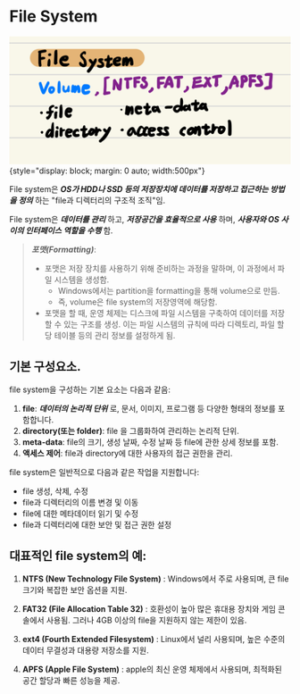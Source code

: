 # File System

![](./img/file_system.jpg){style="display: block; margin: 0 auto; width:500px"}

File system은 ***OS가 HDD나 SSD 등의 저장장치에 데이터를 저장하고 접근하는 방법을 정의*** 하는 "file과 디렉터리의 구조적 조직"임. 

File system은 ***데이터를 관리*** 하고, ***저장공간을 효율적으로 사용*** 하며, ***사용자와 OS 사이의 인터페이스 역할을 수행*** 함.

> ***포맷(Formatting)***:  
>
> * 포맷은 저장 장치를 사용하기 위해 준비하는 과정을 말하며, 이 과정에서 파일 시스템을 생성함. 
>     * Windows에서는 partition을 formatting을 통해 volume으로 만듬.
>     * 즉, volume은 file system의 저장영역에 해당함.
> * 포맷을 할 때, 운영 체제는 디스크에 파일 시스템을 구축하여 데이터를 저장할 수 있는 구조를 생성.
> 이는 파일 시스템의 규칙에 따라 디렉토리, 파일 할당 테이블 등의 관리 정보를 설정하게 됨.

## 기본 구성요소.

file system을 구성하는 기본 요소는 다음과 같음:

1. **file**: ***데이터의 논리적 단위*** 로, 문서, 이미지, 프로그램 등 다양한 형태의 정보를 포함합니다.
2. **directory(또는 folder)**: file 을 그룹화하여 관리하는 논리적 단위.
3. **meta-data**: file의 크기, 생성 날짜, 수정 날짜 등 file에 관한 상세 정보를 포함.
4. **액세스 제어**: file과 directory에 대한 사용자의 접근 권한을 관리.

file system은 일반적으로 다음과 같은 작업을 지원합니다:

- file 생성, 삭제, 수정
- file과 디렉터리의 이름 변경 및 이동
- file에 대한 메타데이터 읽기 및 수정
- file과 디렉터리에 대한 보안 및 접근 권한 설정

## 대표적인 file system의 예:

1. **NTFS (New Technology File System)**
: Windows에서 주로 사용되며, 큰 file 크기와 복잡한 보안 옵션을 지원.

2. **FAT32 (File Allocation Table 32)**
: 호환성이 높아 많은 휴대용 장치와 게임 콘솔에서 사용됨. 그러나 4GB 이상의 file을 지원하지 않는 제한이 있음.

3. **ext4 (Fourth Extended Filesystem)**
: Linux에서 널리 사용되며, 높은 수준의 데이터 무결성과 대용량 저장소를 지원.

4. **APFS (Apple File System)**
: apple의 최신 운영 체제에서 사용되며, 최적화된 공간 할당과 빠른 성능을 제공.

